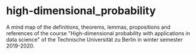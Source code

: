 # high-dimensional_probability
A mind map of the definitions, theorems, lemmas, propositions and references of the course "High-dimensional probability with applications in data science" of the Technische Universität zu Berlin in winter semester 2019-2020.
